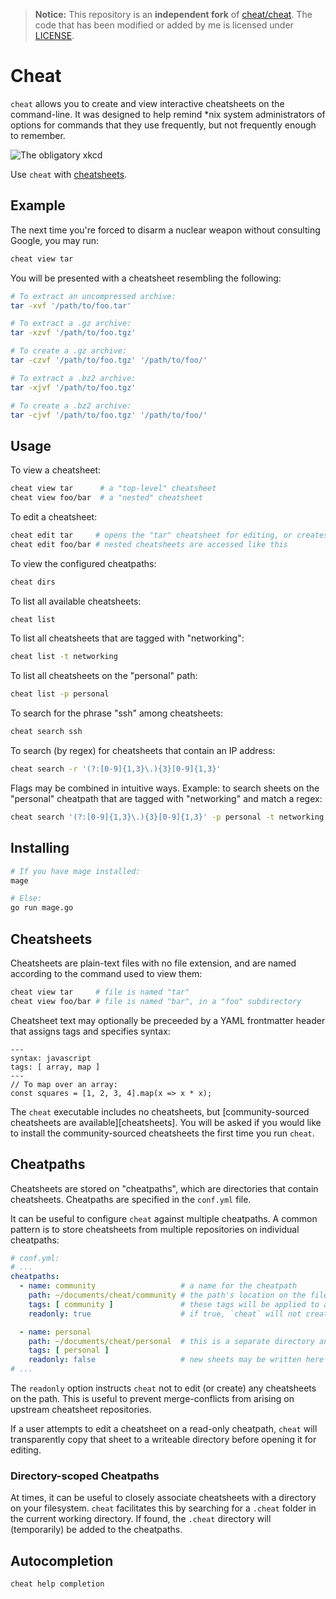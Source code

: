 > **Notice:** This repository is an **independent fork** of
> [cheat/cheat](https://github.com/cheat/cheat). The code that has been
> modified or added by me is licensed under [LICENSE](./LICENSE).

# Cheat

`cheat` allows you to create and view interactive cheatsheets on the
command-line. It was designed to help remind \*nix system administrators of
options for commands that they use frequently, but not frequently enough to
remember.

![The obligatory xkcd](http://imgs.xkcd.com/comics/tar.png 'The obligatory xkcd')

Use `cheat` with [cheatsheets](https://github.com/cheat/cheatsheets).

## Example

The next time you're forced to disarm a nuclear weapon without consulting
Google, you may run:

```sh
cheat view tar
```

You will be presented with a cheatsheet resembling the following:

```sh
# To extract an uncompressed archive:
tar -xvf '/path/to/foo.tar'

# To extract a .gz archive:
tar -xzvf '/path/to/foo.tgz'

# To create a .gz archive:
tar -czvf '/path/to/foo.tgz' '/path/to/foo/'

# To extract a .bz2 archive:
tar -xjvf '/path/to/foo.tgz'

# To create a .bz2 archive:
tar -cjvf '/path/to/foo.tgz' '/path/to/foo/'
```

## Usage

To view a cheatsheet:

```sh
cheat view tar      # a "top-level" cheatsheet
cheat view foo/bar  # a "nested" cheatsheet
```

To edit a cheatsheet:

```sh
cheat edit tar     # opens the "tar" cheatsheet for editing, or creates it if it does not exist
cheat edit foo/bar # nested cheatsheets are accessed like this
```

To view the configured cheatpaths:

```sh
cheat dirs
```

To list all available cheatsheets:

```sh
cheat list
```

To list all cheatsheets that are tagged with "networking":

```sh
cheat list -t networking
```

To list all cheatsheets on the "personal" path:

```sh
cheat list -p personal
```

To search for the phrase "ssh" among cheatsheets:

```sh
cheat search ssh
```

To search (by regex) for cheatsheets that contain an IP address:

```sh
cheat search -r '(?:[0-9]{1,3}\.){3}[0-9]{1,3}'
```

Flags may be combined in intuitive ways. Example: to search sheets on the
"personal" cheatpath that are tagged with "networking" and match a regex:

```sh
cheat search '(?:[0-9]{1,3}\.){3}[0-9]{1,3}' -p personal -t networking --regex
```

## Installing

```sh
# If you have mage installed:
mage

# Else:
go run mage.go
```

## Cheatsheets

Cheatsheets are plain-text files with no file extension, and are named
according to the command used to view them:

```sh
cheat view tar     # file is named "tar"
cheat view foo/bar # file is named "bar", in a "foo" subdirectory
```

Cheatsheet text may optionally be preceeded by a YAML frontmatter header that
assigns tags and specifies syntax:

```
---
syntax: javascript
tags: [ array, map ]
---
// To map over an array:
const squares = [1, 2, 3, 4].map(x => x * x);
```

The `cheat` executable includes no cheatsheets, but [community-sourced
cheatsheets are available][cheatsheets]. You will be asked if you would like to
install the community-sourced cheatsheets the first time you run `cheat`.

## Cheatpaths

Cheatsheets are stored on "cheatpaths", which are directories that contain
cheatsheets. Cheatpaths are specified in the `conf.yml` file.

It can be useful to configure `cheat` against multiple cheatpaths. A common
pattern is to store cheatsheets from multiple repositories on individual
cheatpaths:

```yaml
# conf.yml:
# ...
cheatpaths:
  - name: community                   # a name for the cheatpath
    path: ~/documents/cheat/community # the path's location on the filesystem
    tags: [ community ]               # these tags will be applied to all sheets on the path
    readonly: true                    # if true, `cheat` will not create new cheatsheets here

  - name: personal
    path: ~/documents/cheat/personal  # this is a separate directory and repository than above
    tags: [ personal ]
    readonly: false                   # new sheets may be written here
# ...
```

The `readonly` option instructs `cheat` not to edit (or create) any cheatsheets
on the path. This is useful to prevent merge-conflicts from arising on upstream
cheatsheet repositories.

If a user attempts to edit a cheatsheet on a read-only cheatpath, `cheat` will
transparently copy that sheet to a writeable directory before opening it for
editing.

### Directory-scoped Cheatpaths

At times, it can be useful to closely associate cheatsheets with a directory on
your filesystem. `cheat` facilitates this by searching for a `.cheat` folder in
the current working directory. If found, the `.cheat` directory will
(temporarily) be added to the cheatpaths.

## Autocompletion

```sh
cheat help completion
```

